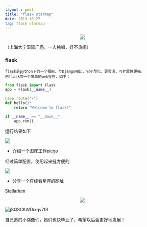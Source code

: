 ```yaml
---
layout : post
title: "flask starmap"
date: 2019-10-27
tag: flask starmap
---
```


<p align="center">
    <img src='http://www.bigbai.fun/img/6FAF08A1E34BD51A804F0E5B6903BA84.jpg' style="max-width:100%;"></img>
</p>

（上海大宁国际广场，一人独唱，好不热闹）

### flask

```shell
flask是python下的一个框架，与Django相比，它小型化，更灵活，可扩展性更强。
用flask写一个简单的web程序，如下：
```

```python
from flask import Flask 
app = Flask(__name__) 

@app.route("/")
def hello(): 
    return "Welcome to flask!" 

if __name__ == "__main__":
    app.run()
```

运行结果如下

![](http://www.bigbai.fun/img/20191027091615.png)

- 介绍一个图床工作[picgo](https://github.com/Molunerfinn/PicGo)

经过简单配置，使用起来挺方便的

![](http://www.bigbai.fun/img/20191027093039.png)

- 分享一个在线看星座的网址

[Stellarium](https://stellarium.org/)

<p align="center">
    <img src='http://www.bigbai.fun/img/20191020194612.png' style="max-width:100%;"></img>
</p>

![j8QSCKWDixqv7tR](https://i.loli.net/2019/10/27/j8QSCKWDixqv7tR.jpg)

自己追的小偶像们，她们也快毕业了，希望以后会更好地发展！
